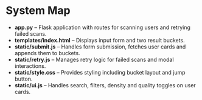 # System Map

- **app.py** – Flask application with routes for scanning users and retrying failed scans.
- **templates/index.html** – Displays input form and two result buckets.
- **static/submit.js** – Handles form submission, fetches user cards and appends them to buckets.
- **static/retry.js** – Manages retry logic for failed scans and modal interactions.
- **static/style.css** – Provides styling including bucket layout and jump button.
- **static/ui.js** – Handles search, filters, density and quality toggles on user cards.
